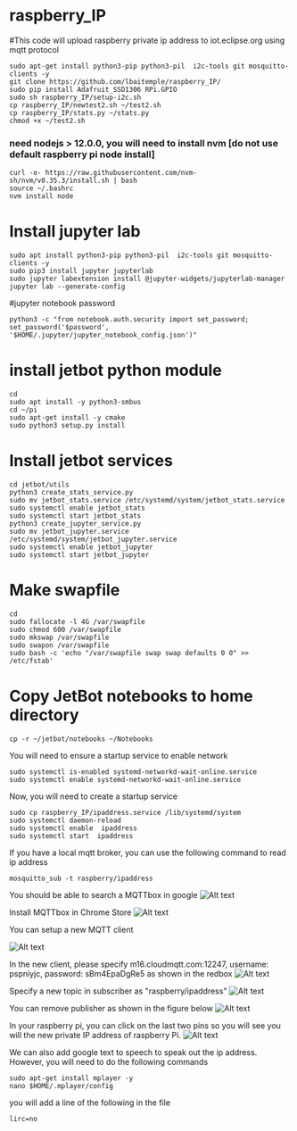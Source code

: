 # raspberry_IP
#This code will upload raspberry private ip address to iot.eclipse.org using mqtt protocol
```
sudo apt-get install python3-pip python3-pil  i2c-tools git mosquitto-clients -y
git clone https://github.com/lbaitemple/raspberry_IP/
sudo pip install Adafruit_SSD1306 RPi.GPIO
sudo sh raspberry_IP/setup-i2c.sh
cp raspberry_IP/newtest2.sh ~/test2.sh
cp raspberry_IP/stats.py ~/stats.py
chmod +x ~/test2.sh
```
### need nodejs > 12.0.0, you will need to install nvm [do not use default raspberry pi node install]
```
curl -o- https://raw.githubusercontent.com/nvm-sh/nvm/v0.35.3/install.sh | bash
source ~/.bashrc 
nvm install node
```

# Install jupyter lab
```
sudo apt install python3-pip python3-pil  i2c-tools git mosquitto-clients -y
sudo pip3 install jupyter jupyterlab
sudo jupyter labextension install @jupyter-widgets/jupyterlab-manager
jupyter lab --generate-config
```
#jupyter notebook password
```
python3 -c "from notebook.auth.security import set_password; set_password('$password', '$HOME/.jupyter/jupyter_notebook_config.json')"
```
# install jetbot python module
```
cd
sudo apt install -y python3-smbus
cd ~/pi
sudo apt-get install -y cmake
sudo python3 setup.py install 
```
# Install jetbot services
```
cd jetbot/utils
python3 create_stats_service.py
sudo mv jetbot_stats.service /etc/systemd/system/jetbot_stats.service
sudo systemctl enable jetbot_stats
sudo systemctl start jetbot_stats
python3 create_jupyter_service.py
sudo mv jetbot_jupyter.service /etc/systemd/system/jetbot_jupyter.service
sudo systemctl enable jetbot_jupyter
sudo systemctl start jetbot_jupyter
```
# Make swapfile
```
cd 
sudo fallocate -l 4G /var/swapfile
sudo chmod 600 /var/swapfile
sudo mkswap /var/swapfile
sudo swapon /var/swapfile
sudo bash -c 'echo "/var/swapfile swap swap defaults 0 0" >> /etc/fstab'
```
# Copy JetBot notebooks to home directory
```
cp -r ~/jetbot/notebooks ~/Notebooks
```

You will need to ensure a startup service to enable network
```
sudo systemctl is-enabled systemd-networkd-wait-online.service
sudo systemctl enable systemd-networkd-wait-online.service
```
Now, you will need to create a startup service
```
sudo cp raspberry_IP/ipaddress.service /lib/systemd/system
sudo systemctl daemon-reload
sudo systemctl enable  ipaddress
sudo systemctl start  ipaddress
```


If you have a local mqtt broker, you can use the following command to read ip address
```
mosquitto_sub -t raspberry/ipaddress
```

You should be able to search a MQTTbox in google
![Alt text](mqtt/step1.png?raw=true "Download MQTTBox")

Install MQTTbox in Chrome Store
![Alt text](mqtt/step2.png?raw=true "MQTTBox")

You can setup a new MQTT client

![Alt text](mqtt/step3.png?raw=true "MQTTBox")

In the new client, please specify m16.cloudmqtt.com:12247, username: pspniyjc, password: sBm4EpaDgRe5 as shown in the redbox
![Alt text](mqtt/step4.png?raw=true "MQTTBox")


Specify a new topic in subscriber as "raspberry/ipaddress"
![Alt text](mqtt/step5.png?raw=true "MQTTBox")

You can remove publisher as shown in the figure below
![Alt text](mqtt/step6.png?raw=true "MQTTBox")

In your raspberry pi, you can click on the last two pins so you will see you will the new private IP address of raspberry Pi.
![Alt text](mqtt/step7.png?raw=true "MQTTBox")

We can also add google text to speech to speak out the ip address. However, you will need to do the following commands
```
sudo apt-get install mplayer -y
nano $HOME/.mplayer/config 
```
you will add a line of the following in the file
```
lirc=no
```
